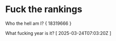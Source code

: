 # Fuck the rankings

Who the hell am I?
{ 18319666 }

What fucking year is it?
[ 2025-03-24T07:03:20Z ]
